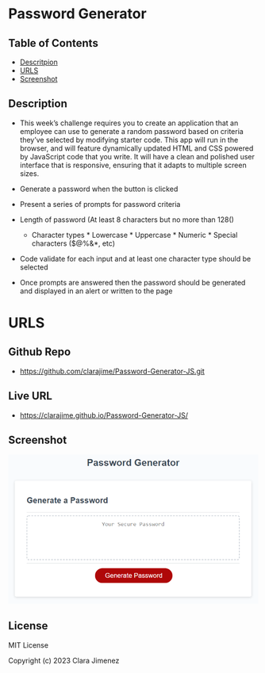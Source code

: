 # Password Generator 
## Table of Contents
* [Descritpion](#description)
* [URLS](#urls)
* [Screenshot](#screenshot)

## Description 
* This week’s challenge requires you to create an application that an employee can use to generate a random password based on criteria they’ve selected by modifying starter code. This app will run in the browser, and will feature dynamically updated HTML and CSS powered by JavaScript code that you write. It will have a clean and polished user interface that is responsive, ensuring that it adapts to multiple screen sizes.

* Generate a password when the button is clicked
* Present a series of prompts for password criteria
* Length of password (At least 8 characters but no more than 128()
     * Character types
      * Lowercase
      * Uppercase
      * Numeric
      * Special characters ($@%&*, etc)
 * Code  validate for each input and at least one character type should be selected
* Once prompts are answered then the password should be generated and displayed in an alert or written to the page

# URLS
## Github Repo
* https://github.com/clarajime/Password-Generator-JS.git

## Live URL
* https://clarajime.github.io/Password-Generator-JS/

## Screenshot

![alt text](./assets/image/05-javascript-challenge-demo.png)


## License 
MIT License

Copyright (c) 2023 Clara Jimenez

